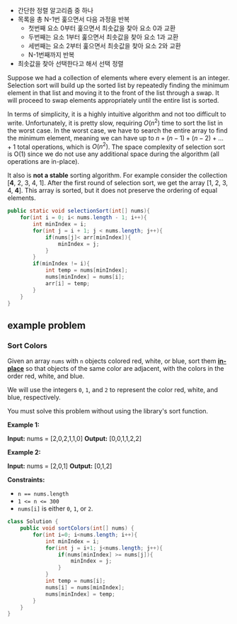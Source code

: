 - 간단한 정렬 알고리즘 중 하나
- 목록을 총 N-1번 훑으면서 다음 과정을 반복
	- 첫번째 요소 0부터 훑으면서 최솟값을 찾아 요소 0과 교환
	- 두번째는 요소 1부터 훑으면서 최솟값을 찾아 요소 1과 교환
	- 세번째는 요소 2부터 훑으면서 최솟값을 찾아 요소 2와 교환
	- N-1번째까지 반복
- 최솟값을 찾아 선택한다고 해서 선택 정렬

Suppose we had a collection of elements where every element is an integer. Selection sort will build up the sorted list by repeatedly finding the minimum element in that list and moving it to the front of the list through a swap. It will proceed to swap elements appropriately until the entire list is sorted.

In terms of simplicity, it is a highly intuitive algorithm and not too difficult to write. Unfortunately, it is pretty slow, requiring $O(n^2)$ time to sort the list in the worst case. In the worst case, we have to search the entire array to find the minimum element, meaning we can have up to $n + (n - 1) + (n - 2) + ... + 1$  total operations, which is $O(n^2)$. The space complexity of selection sort is O(1) since we do not use any additional space during the algorithm (all operations are in-place).

It also is **not a stable** sorting algorithm. For example consider the collection [**4**, 2, 3, 4, 1]. After the first round of selection sort, we get the array [1, 2, 3, 4, **4**]. This array is sorted, but it does not preserve the ordering of equal elements.

```java
public static void selectionSort(int[] nums){
	for(int i = 0; i< nums.length - 1; i++){
		int minIndex = i;
		for(int j = i + 1; j < nums.length; j++){
			if(nums[j]< arr[minIndex]){
				minIndex = j;
			}
		}
		if(minIndex != i){
			int temp = nums[minIndex];
			nums[minIndex] = nums[i];
			arr[i] = temp;
		}
	}
}
```



## example problem


### Sort Colors
Given an array `nums` with `n` objects colored red, white, or blue, sort them **[in-place](https://en.wikipedia.org/wiki/In-place_algorithm)** so that objects of the same color are adjacent, with the colors in the order red, white, and blue.

We will use the integers `0`, `1`, and `2` to represent the color red, white, and blue, respectively.

You must solve this problem without using the library's sort function.


**Example 1:**

**Input:** nums = [2,0,2,1,1,0]
**Output:** [0,0,1,1,2,2]


**Example 2:**

**Input:** nums = [2,0,1]
**Output:** [0,1,2]

**Constraints:**

- `n == nums.length`
- `1 <= n <= 300`
- `nums[i]` is either `0`, `1`, or `2`.


```java
class Solution {
    public void sortColors(int[] nums) {
        for(int i=0; i<nums.length; i++){
            int minIndex = i;
            for(int j = i+1; j<nums.length; j++){
                if(nums[minIndex] >= nums[j]){
                    minIndex = j;
                }
            }
            int temp = nums[i];
            nums[i] = nums[minIndex];
            nums[minIndex] = temp;
        }
    }
}
```

